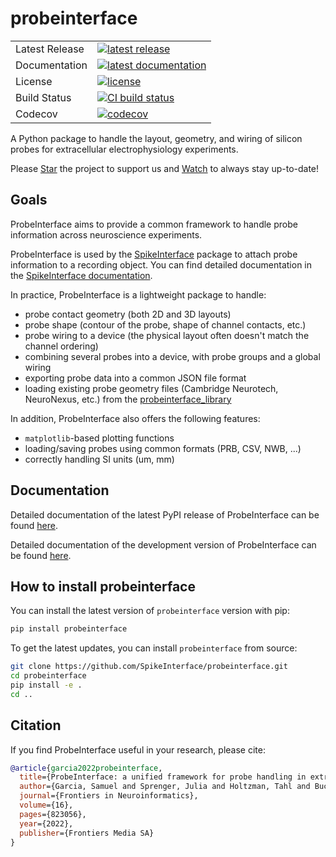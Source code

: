 # probeinterface
<table>
<tr>
  <td>Latest Release</td>
  <td>
    <a href="https://pypi.org/project/probeinterface/">
    <img src="https://img.shields.io/pypi/v/probeinterface.svg" alt="latest release" />
    </a>
  </td>
</tr>
<tr>
  <td>Documentation</td>
  <td>
    <a href="https://probeinterface.readthedocs.io/">
    <img src="https://readthedocs.org/projects/probeinterface/badge/?version=latest" alt="latest documentation" />
    </a>
  </td>
</tr>
<tr>
  <td>License</td>
  <td>
    <a href="https://github.com/probeinterface/probeinterface/blob/main/LICENSE">
    <img src="https://img.shields.io/pypi/l/probeinterface.svg" alt="license" />
    </a>
</td>
</tr>
<tr>
  <td>Build Status</td>
  <td>
    <a href="https://github.com/SpikeInterface/probeinterface/actions/workflows/full_tests.yml/badge.svg">
    <img src="https://github.com/SpikeInterface/probeinterface/actions/workflows/full_tests.yml/badge.svg" alt="CI build status" />
    </a>
  </td>
</tr>
<tr>
	<td>Codecov</td>
	<td>
		<a href="https://codecov.io/github/SpikeInterface/probeinterface">
		<img src="https://codecov.io/gh/SpikeInterface/probeinterface/branch/main/graphs/badge.svg" alt="codecov" />
		</a>
	</td>
</tr>
</table>


A Python package to handle the layout, geometry, and wiring of silicon probes for extracellular electrophysiology experiments.

Please [Star](https://github.com/SpikeInterface/probeinterface/stargazers) the project to support us and [Watch](https://github.com/SpikeInterface/probeinterface/subscription) to always stay up-to-date!


## Goals

ProbeInterface aims to provide a common framework to handle probe information across neuroscience experiments.

ProbeInterface is used by the [SpikeInterface](https://github.com/SpikeInterface/spikeinterface) package to attach probe information to a recording object.
You can find detailed documentation in the [SpikeInterface documentation](https://spikeinterface.readthedocs.io/en/latest/modules/core.html#handling-probes).

In practice, ProbeInterface is a lightweight package to handle:

  * probe contact geometry (both 2D and 3D layouts)
  * probe shape (contour of the probe, shape of channel contacts, etc.)
  * probe wiring to a device (the physical layout often doesn't match the channel ordering)
  * combining several probes into a device, with probe groups and a global wiring
  * exporting probe data into a common JSON file format
  * loading existing probe geometry files (Cambridge Neurotech, NeuroNexus, etc.) from the [probeinterface_library](https://github.com/SpikeInterface/probeinterface_library)

In addition, ProbeInterface also offers the following features:

  * `matplotlib`-based plotting functions
  * loading/saving probes using common formats (PRB, CSV, NWB, ...)
  * correctly handling SI units (um, mm)


## Documentation

Detailed documentation of the latest PyPI release of ProbeInterface can be found [here](https://probeinterface.readthedocs.io/en/0.2.18).

Detailed documentation of the development version of ProbeInterface can be found [here](https://probeinterface.readthedocs.io/en/latest).

## How to install probeinterface

You can install the latest version of `probeinterface` version with pip:

```bash
pip install probeinterface
```

To get the latest updates, you can install `probeinterface` from source:

```bash
git clone https://github.com/SpikeInterface/probeinterface.git
cd probeinterface
pip install -e .
cd ..
```


## Citation

If you find ProbeInterface useful in your research, please cite:

```bibtex
@article{garcia2022probeinterface,
  title={ProbeInterface: a unified framework for probe handling in extracellular electrophysiology},
  author={Garcia, Samuel and Sprenger, Julia and Holtzman, Tahl and Buccino, Alessio P},
  journal={Frontiers in Neuroinformatics},
  volume={16},
  pages={823056},
  year={2022},
  publisher={Frontiers Media SA}
}
```
